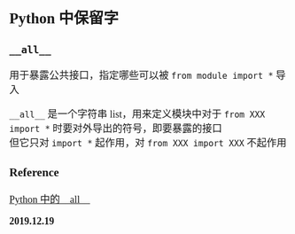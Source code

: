 <font size=4 face='楷体'>

## Python 中保留字

### `__all__`

用于暴露公共接口，指定哪些可以被 `from module import *` 导入

`__all__` 是一个字符串 list，用来定义模块中对于 `from XXX import *` 时要对外导出的符号，即要暴露的接口  
但它只对 `import *` 起作用，对 `from XXX import XXX` 不起作用

### Reference

[Python 中的\_\_all\_\_](https://www.jianshu.com/p/ca469f693c31)

**2019.12.19**
